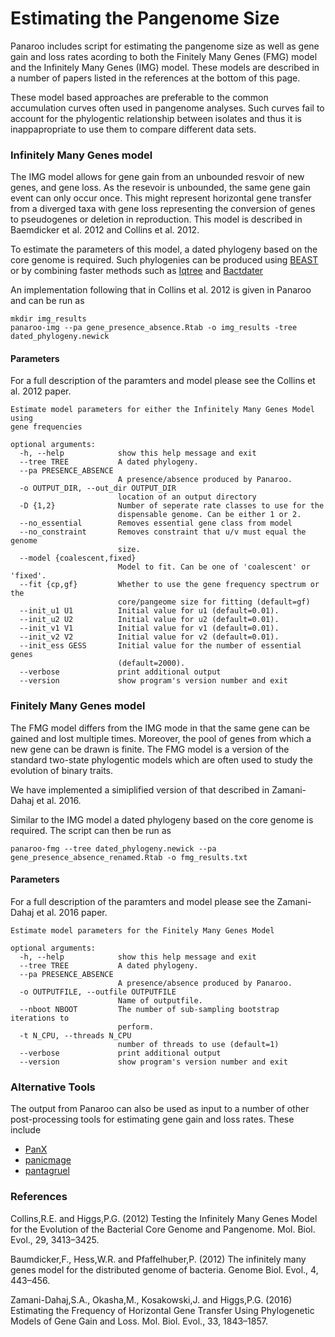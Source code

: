 # Estimating the Pangenome Size

Panaroo includes script for estimating the pangenome size as well as gene gain and loss rates acording to both the Finitely Many Genes (FMG) model and the Infinitely Many Genes (IMG) model. These models are described in a number of papers listed in the references at the bottom of this page.

These model based approaches are preferable to the common accumulation curves often used in pangenome analyses. Such curves fail to account for the phylogentic relationship between isolates and thus it is inappapropriate to use them to compare different data sets.

### Infinitely Many Genes model

The IMG model allows for gene gain from an unbounded resvoir of new genes, and gene loss. As the resevoir is unbounded, the same gene gain event can only occur once. This might represent horizontal gene transfer from a diverged taxa with gene loss representing the conversion of genes to pseudogenes or deletion in reproduction. This model is described in Baemdicker et al. 2012 and Collins et al. 2012.

To estimate the parameters of this model, a dated phylogeny based on the core genome is required. Such phylogenies can be produced using [BEAST](https://www.beast2.org/) or by combining faster methods such as [Iqtree](http://www.iqtree.org/) and [Bactdater](https://xavierdidelot.github.io/BactDating/)

An implementation following that in Collins et al. 2012 is given in Panaroo and can be run as

```
mkdir img_results
panaroo-img --pa gene_presence_absence.Rtab -o img_results -tree dated_phylogeny.newick
```

#### Parameters

For a full description of the paramters and model please see the Collins et al. 2012 paper.

```
Estimate model parameters for either the Infinitely Many Genes Model using
gene frequencies

optional arguments:
  -h, --help            show this help message and exit
  --tree TREE           A dated phylogeny.
  --pa PRESENCE_ABSENCE
                        A presence/absence produced by Panaroo.
  -o OUTPUT_DIR, --out_dir OUTPUT_DIR
                        location of an output directory
  -D {1,2}              Number of seperate rate classes to use for the
                        dispensable genome. Can be either 1 or 2.
  --no_essential        Removes essential gene class from model
  --no_constraint       Removes constraint that u/v must equal the genome
                        size.
  --model {coalescent,fixed}
                        Model to fit. Can be one of 'coalescent' or 'fixed'.
  --fit {cp,gf}         Whether to use the gene frequency spectrum or the
                        core/pangeome size for fitting (default=gf)
  --init_u1 U1          Initial value for u1 (default=0.01).
  --init_u2 U2          Initial value for u2 (default=0.01).
  --init_v1 V1          Initial value for v1 (default=0.01).
  --init_v2 V2          Initial value for v2 (default=0.01).
  --init_ess GESS       Initial value for the number of essential genes
                        (default=2000).
  --verbose             print additional output
  --version             show program's version number and exit
```


### Finitely Many Genes model

The FMG model differs from the IMG mode in that the same gene can be gained and lost multiple times. Moreover, the pool of genes from which a new gene can be drawn is finite. The FMG model is a version of the standard two-state phylogentic models which are often used to study the evolution of binary traits.

We have implemented a simiplified version of that described in Zamani-Dahaj et al. 2016.

Similar to the IMG model a dated phylogeny based on the core genome is required. The script can then be run as

```
panaroo-fmg --tree dated_phylogeny.newick --pa gene_presence_absence_renamed.Rtab -o fmg_results.txt
```

#### Parameters

For a full description of the paramters and model please see the Zamani-Dahaj et al. 2016 paper.

```
Estimate model parameters for the Finitely Many Genes Model

optional arguments:
  -h, --help            show this help message and exit
  --tree TREE           A dated phylogeny.
  --pa PRESENCE_ABSENCE
                        A presence/absence produced by Panaroo.
  -o OUTPUTFILE, --outfile OUTPUTFILE
                        Name of outputfile.
  --nboot NBOOT         The number of sub-sampling bootstrap iterations to
                        perform.
  -t N_CPU, --threads N_CPU
                        number of threads to use (default=1)
  --verbose             print additional output
  --version             show program's version number and exit
```

### Alternative Tools

The output from Panaroo can also be used as input to a number of other post-processing tools for estimating gene gain and loss rates. These include

- [PanX](http://pangenome.de/)
- [panicmage](http://www.baumdickerlab.de/index.php/software/panicmage)
- [pantagruel](https://github.com/flass/pantagruel)


### References

Collins,R.E. and Higgs,P.G. (2012) Testing the Infinitely Many Genes Model for the Evolution of the Bacterial Core Genome and Pangenome. Mol. Biol. Evol., 29, 3413–3425.

Baumdicker,F., Hess,W.R. and Pfaffelhuber,P. (2012) The infinitely many genes model for the distributed genome of bacteria. Genome Biol. Evol., 4, 443–456.

Zamani-Dahaj,S.A., Okasha,M., Kosakowski,J. and Higgs,P.G. (2016) Estimating the Frequency of Horizontal Gene Transfer Using Phylogenetic Models of Gene Gain and Loss. Mol. Biol. Evol., 33, 1843–1857.